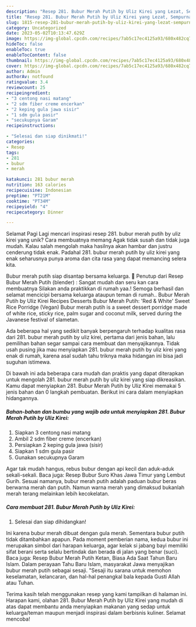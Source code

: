 ```yaml
---
description: "Resep 281. Bubur Merah Putih by Uliz Kirei yang Lezat, Sempurna"
title: "Resep 281. Bubur Merah Putih by Uliz Kirei yang Lezat, Sempurna"
slug: 1815-resep-281-bubur-merah-putih-by-uliz-kirei-yang-lezat-sempurna
category: Uncategorized
date: 2023-05-02T10:13:47.629Z
image: https://img-global.cpcdn.com/recipes/7ab5c17ec4125a93/680x482cq70/281-bubur-merah-putih-by-uliz-kirei-foto-resep-utama.jpg
hideToc: false
enableToc: true
enableTocContent: false
thumbnail: https://img-global.cpcdn.com/recipes/7ab5c17ec4125a93/680x482cq70/281-bubur-merah-putih-by-uliz-kirei-foto-resep-utama.jpg
cover: https://img-global.cpcdn.com/recipes/7ab5c17ec4125a93/680x482cq70/281-bubur-merah-putih-by-uliz-kirei-foto-resep-utama.jpg
author: Admin
authorAv: notfound
ratingvalue: 3.4
reviewcount: 25
recipeingredient:
- "3 centong nasi matang"
- "2 sdm fiber creme encerkan"
- "2 keping gula jawa sisir"
- "1 sdm gula pasir"
- "secukupnya Garam"
recipeinstructions:

- "Selesai dan siap dinikmati!"
categories:
- Resep
tags:
- 281
- bubur
- merah

katakunci: 281 bubur merah 
nutrition: 163 calories
recipecuisine: Indonesian
preptime: "PT21M"
cooktime: "PT34M"
recipeyield: "4"
recipecategory: Dinner

---
```



Selamat Pagi Lagi mencari inspirasi resep 281. bubur merah putih by uliz kirei yang unik? Cara membuatnya memang Agak tidak susah dan tidak juga mudah. Kalau salah mengolah maka hasilnya akan hambar dan justru cenderung tidak enak. Padahal 281. bubur merah putih by uliz kirei yang enak seharusnya punya aroma dan cita rasa yang dapat memancing selera kita.


Bubur merah putih siap disantap bersama keluarga. 🤗 Penutup dari Resep Bubur Merah Putih (blender) : Sangat mudah dan seru kan cara membuatnya Silakan anda praktikkan di rumah yaa.! Semoga berhasil dan selamat mencicipi bersama keluarga ataupun teman di rumah.. Bubur Merah Putih by Uliz Kirei Recipes Desserts Bubur Merah Putih: &#39;Red &amp; White&#39; Sweet Rice Porridge (Vegan) Bubur merah putih is a sweet dessert porridge made of white rice, sticky rice, palm sugar and coconut milk, served during the Javanese festival of slametan.

Ada beberapa hal yang sedikit banyak berpengaruh terhadap kualitas rasa dari 281. bubur merah putih by uliz kirei, pertama dari jenis bahan, lalu pemilihan bahan segar sampai cara membuat dan menyajikannya. Tidak usah pusing jika mau menyiapkan 281. bubur merah putih by uliz kirei yang enak di rumah, karena asal sudah tahu triknya maka hidangan ini bisa jadi suguhan istimewa.


Di bawah ini ada beberapa cara mudah dan praktis yang dapat diterapkan untuk mengolah 281. bubur merah putih by uliz kirei yang siap dikreasikan. Kamu dapat menyiapkan 281. Bubur Merah Putih by Uliz Kirei memakai 5 jenis bahan dan 0 langkah pembuatan. Berikut ini cara dalam menyiapkan hidangannya.

<!--inarticleads1-->

##### Bahan-bahan dan bumbu yang wajib ada untuk menyiapkan 281. Bubur Merah Putih by Uliz Kirei:

1. Siapkan 3 centong nasi matang
1. Ambil 2 sdm fiber creme (encerkan)
1. Persiapkan 2 keping gula jawa (sisir)
1. Siapkan 1 sdm gula pasir
1. Gunakan secukupnya Garam


Agar tak mudah hangus, rebus bubur dengan api kecil dan aduk-aduk sekali-sekali. Baca juga: Resep Bubur Suro Khas Jawa Timur yang Lembut Gurih. Sesuai namanya, bubur merah putih adalah paduan bubur beras berwarna merah dan putih. Namun warna merah yang dimaksud bukanlah merah terang melainkan lebih kecokelatan. 

<!--inarticleads2-->

##### Cara membuat 281. Bubur Merah Putih by Uliz Kirei:


1. Selesai dan siap dihidangkan!

Ini karena bubur merah dibuat dengan gula merah. Sementara bubur putih tidak ditambahkan apapun. Pada moment pemberian nama, kedua bubur ini merupakan simbol dari harapan keluarga, agar kelak si jabang bayi memiliki sifat berani serta selalu bertindak dan berada di jalan yang benar (suci). Baca juga: Resep Bubur Merah Putih Ketan, Biasa Ada Saat Tahun Baru Islam. Dalam perayaan Tahu Baru Islam, masyarakat Jawa menyajikan bubur merah putih sebagai sesaji. &#34;Sesaji itu sarana untuk memohon keselamatan, kelancaran, dan hal-hal penangkal bala kepada Gusti Allah atau Tuhan. 

Terima kasih telah menggunakan resep yang kami tampilkan di halaman ini. Harapan kami, olahan 281. Bubur Merah Putih by Uliz Kirei yang mudah di atas dapat membantu anda menyiapkan makanan yang sedap untuk keluarga/teman maupun menjadi inspirasi dalam berbisnis kuliner. Selamat mencoba!
